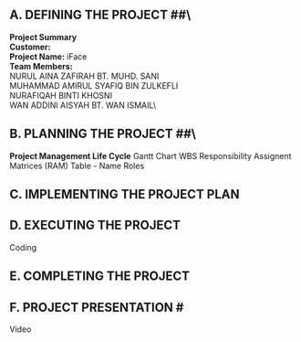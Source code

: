 ## A. DEFINING THE PROJECT ##\
**Project Summary**\
**Customer:**\
**Project Name:** iFace\
**Team Members:**\
NURUL AINA ZAFIRAH BT. MUHD. SANI\
MUHAMMAD AMIRUL SYAFIQ BIN ZULKEFLI\
NURAFIQAH BINTI KHOSNI\
WAN ADDINI AISYAH BT. WAN ISMAIL\
## B. PLANNING THE PROJECT ##\
**Project Management Life Cycle** 
Gantt Chart
WBS
Responsibility Assignent Matrices (RAM)
Table - Name Roles
## C. IMPLEMENTING THE PROJECT PLAN ##

## D. EXECUTING THE PROJECT ##
Coding
## E. COMPLETING THE PROJECT ##
## F. PROJECT PRESENTATION # #
Video
